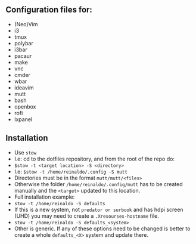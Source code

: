 ## Configuration files for:
- (Neo)Vim
- i3
- tmux
- polybar
- i3bar
- pacaur
- make
- vnc
- cmder
- wbar
- ideavim
- mutt
- bash
- openbox
- rofi
- lxpanel

## Installation
- Use `stow`
- I.e: cd to the dotfiles repository, and from the root of the repo do:
- `$stow -t <target location> -S <directory>`
- I.e: `$stow -t /home/reinaldo/.config -S mutt`
- Directories must be in the format `mutt/mutt/<files>`
- Otherwise the folder `/home/reinaldo/.config/mutt` has to be created manually and the
`<target>` updated to this location.
- Full installation example:
- `stow -t /home/reinaldo -S defaults` 
- If this is a new system, not `predator or surbook` and has hdpi screen (UHD) you may
need to create a `.Xresourses-hostname` file.
- `stow -t /home/reinaldo -S defaults_<system>`
- Other is generic. If any of these options need to be changed is better to create a
whole `defaults_<X>` system and update there.
